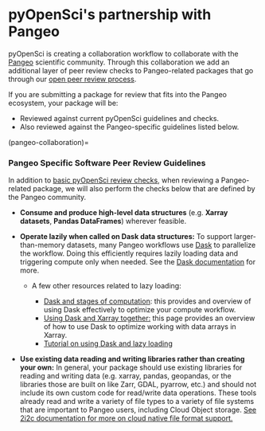 # pyOpenSci's partnership with Pangeo

pyOpenSci is creating a collaboration workflow to
collaborate with the [Pangeo](https://pangeo.io/) scientific community. Through
this collaboration we add an additional layer of peer review checks to Pangeo-related
packages that go through our [open peer review process](/about/intro).

If you are submitting a package for review that fits into the Pangeo ecosystem,
your package will be:

- Reviewed against current pyOpenSci guidelines and checks.
- Also reviewed against the Pangeo-specific guidelines listed below.

(pangeo-collaboration)=

### Pangeo Specific Software Peer Review Guidelines

In addition to [basic pyOpenSci review checks](https://www.pyopensci.org/software-peer-review/how-to/editor-in-chief-guide.html#editor-checklist-template), when reviewing a
Pangeo-related package, we will also perform the checks below that are
defined by the Pangeo community.

- **Consume and produce high-level data structures** (e.g. **Xarray datasets**, **Pandas DataFrames**) wherever feasible.
- **Operate lazily when called on Dask data structures:** To support larger-than-memory datasets, many Pangeo workflows use [Dask](https://dask.org) to parallelize the workflow. Doing this efficiently requires lazily loading data and triggering compute only when needed. See the [Dask documentation](https://docs.dask.org/en/stable/user-interfaces.html#laziness-and-computing) for more.

  - A few other resources related to lazy loading:

    - [Dask and stages of computation](https://docs.dask.org/en/stable/phases-of-computation.html): this provides and overview of using Dask effectively to optimize your compute workflow.
    - [Using Dask and Xarray together:](https://docs.xarray.dev/en/stable/user-guide/dask.html?highlight=lazy#using-dask-with-xarray) this page provides an overview of how to use Dask to optimize working with data arrays in Xarray.
    - [Tutorial on using Dask and lazy loading](https://tutorial.dask.org/01_dataframe.html)

- **Use existing data reading and writing libraries rather than creating your own:** In general, your package should use existing libraries for reading and writing data (e.g. xarray, pandas, geopandas, or the libraries those are built on like Zarr, GDAL, pyarrow, etc.) and should not include its own custom code for read/write data operations. These tools already read and write a variety of file types to a variety of file systems that are important to Pangeo users, including Cloud Object storage.
  [See 2i2c documentation for more on cloud native file format support.](https://docs.2i2c.org/user/topics/data/cloud/#cloud-native-formats)
